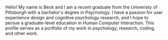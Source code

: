 Hello! My name is Beck and I am a recent graduate from the Univeristy of Pittsburgh with a bachelor's degree in Psychology.
I have a passion for user experiience design and cognitive psychology research, and I hope to persue a graduate-level education in Human Computer Interaction. This profile serves as a portfolio of my work in psychology, research, coding, and other work.
<!---
beck-no/beck-no is a ✨ special ✨ repository because its `README.md` (this file) appears on your GitHub profile.
You can click the Preview link to take a look at your changes.
--->
